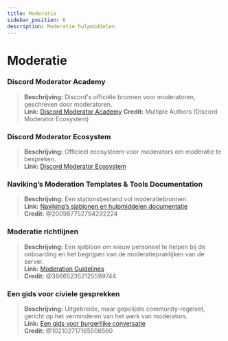 ```yaml
---
title: Moderatie
sidebar_position: 6
description: Moderatie hulpmiddelen
---
```


# Moderatie

### **Discord Moderator Academy**
> **Beschrijving:** Discord's officiële bronnen voor moderatoren, geschreven door moderatoren.   <br/>
**Link:** [Discord Moderator Academy](https://dis.gd/moderation) 
**Credit:** Multiple Authors (Discord Moderator Ecosystem)

### **Discord Moderator Ecosystem** 
> **Beschrijving:** Officieel ecosysteem voor moderators om moderatie te bespreken.   <br/>
**Link:** [Discord Moderator Ecosystem](https://discord.com/blog/announcing-the-discord-moderator-academy-exam)

### **Naviking’s Moderation Templates & Tools Documentation**
> **Beschrijving:** Een stationsbestand vol moderatiebronnen.   <br/>
**Link:** [Naviking’s sjablonen en hulpmiddelen documentatie](https://drive.google.com/drive/folders/1vqdEEBqqCftZgMTkgqK8sKzxtdMANu4U)   <br/>
**Credit:** @200987752794292224

### **Moderatie richtlijnen**
> **Beschrijving:** Een sjabloon om nieuw personeel te helpen bij de onboarding en het begrijpen van de moderatiepraktijken van de server.   <br/>
**Link:** [Moderation Guidelines](https://staff-guidelines.super.site/)   <br/>
**Credit:** @366652352125599744

### **Een gids voor civiele gesprekken**
> **Beschrijving:** Uitgebreide, maar gepolijste community-regelset, gericht op het verminderen van het werk van moderators.   <br/>
**Link:** [Een gids voor burgerlijke conversatie](https://conversation.guide/)   <br/>
**Credit:** @102102717165506560
